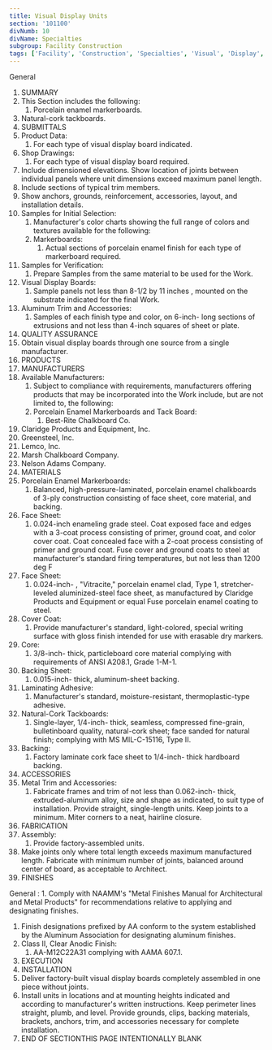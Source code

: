 ```yaml
---
title: Visual Display Units
section: '101100'
divNumb: 10
divName: Specialties
subgroup: Facility Construction
tags: ['Facility', 'Construction', 'Specialties', 'Visual', 'Display', 'Units']
---
```



General
   1. SUMMARY
   1. This Section includes the following:
      1. Porcelain enamel markerboards.
   1. Natural-cork tackboards.
   1. SUBMITTALS
   1. Product Data:
      1. For each type of visual display board indicated.
   1. Shop Drawings:
      1. For each type of visual display board required.
   1. Include dimensioned elevations. Show location of joints between individual panels where unit dimensions exceed maximum panel length.
   1. Include sections of typical trim members.
   1. Show anchors, grounds, reinforcement, accessories, layout, and installation details.
   1. Samples for Initial Selection:
      1. Manufacturer's color charts showing the full range of colors and textures available for the following:
      1. Markerboards:
         1. Actual sections of porcelain enamel finish for each type of markerboard required.
   1. Samples for Verification:
      1. Prepare Samples from the same material to be used for the Work.
   1. Visual Display Boards:
      1. Sample panels not less than 8-1/2 by 11 inches , mounted on the substrate indicated for the final Work.
   1. Aluminum Trim and Accessories:
      1. Samples of each finish type and color, on 6-inch- long sections of extrusions and not less than 4-inch squares of sheet or plate.
   1. QUALITY ASSURANCE
   1. Obtain visual display boards through one source from a single manufacturer.
   1. PRODUCTS
   1. MANUFACTURERS
   1. Available Manufacturers:
      1. Subject to compliance with requirements, manufacturers offering products that may be incorporated into the Work include, but are not limited to, the following:
      1. Porcelain Enamel Markerboards and Tack Board:
            1. Best-Rite Chalkboard Co.
   1. Claridge Products and Equipment, Inc.
   1. Greensteel, Inc.
   1. Lemco, Inc.
   1. Marsh Chalkboard Company.
   1. Nelson Adams Company.
   1. MATERIALS
   1. Porcelain Enamel Markerboards:
      1. Balanced, high-pressure-laminated, porcelain enamel chalkboards of 3-ply construction consisting of face sheet, core material, and backing.
   1. Face Sheet:
      1. 0.024-inch enameling grade steel. Coat exposed face and edges with a 3-coat process consisting of primer, ground coat, and color cover coat. Coat concealed face with a 2-coat process consisting of primer and ground coat. Fuse cover and ground coats to steel at manufacturer's standard firing temperatures, but not less than 1200 deg F
   1. Face Sheet:
      1. 0.024-inch- , "Vitracite," porcelain enamel clad, Type 1, stretcher-leveled aluminized-steel face sheet, as manufactured by Claridge Products and Equipment or equal Fuse porcelain enamel coating to steel.
   1. Cover Coat:
      1. Provide manufacturer's standard, light-colored, special writing surface with gloss finish intended for use with erasable dry markers.
   1. Core:
      1. 3/8-inch- thick, particleboard core material complying with requirements of ANSI A208.1, Grade 1-M-1.
   1. Backing Sheet:
      1. 0.015-inch- thick, aluminum-sheet backing.
   1. Laminating Adhesive:
      1. Manufacturer's standard, moisture-resistant, thermoplastic-type adhesive.
   1. Natural-Cork Tackboards:
      1. Single-layer, 1/4-inch- thick, seamless, compressed fine-grain, bulletinboard quality, natural-cork sheet; face sanded for natural finish; complying with MS MIL-C-15116, Type II.
   1. Backing:
      1. Factory laminate cork face sheet to 1/4-inch- thick hardboard backing.
   1. ACCESSORIES
   1. Metal Trim and Accessories:
      1. Fabricate frames and trim of not less than 0.062-inch- thick, extruded-aluminum alloy, size and shape as indicated, to suit type of installation. Provide straight, single-length units. Keep joints to a minimum. Miter corners to a neat, hairline closure.
   1. FABRICATION
   1. Assembly:
      1. Provide factory-assembled units.
   1. Make joints only where total length exceeds maximum manufactured length. Fabricate with minimum number of joints, balanced around center of board, as acceptable to Architect.
   1. FINISHES

General
:
      1. Comply with NAAMM's "Metal Finishes Manual for Architectural and Metal Products" for recommendations relative to applying and designating finishes.
   1. Finish designations prefixed by AA conform to the system established by the Aluminum Association for designating aluminum finishes.
   1. Class II, Clear Anodic Finish:
      1. AA-M12C22A31 complying with AAMA 607.1.
   1. EXECUTION
   1. INSTALLATION
   1. Deliver factory-built visual display boards completely assembled in one piece without joints.
   1. Install units in locations and at mounting heights indicated and according to manufacturer's written instructions. Keep perimeter lines straight, plumb, and level. Provide grounds, clips, backing materials, brackets, anchors, trim, and accessories necessary for complete installation.
1. END OF SECTIONTHIS PAGE INTENTIONALLY BLANK

